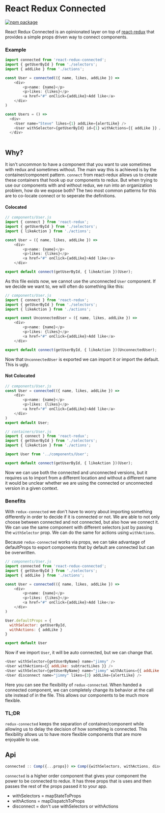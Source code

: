 # React Redux Connected

[![npm package][npm-badge]][npm]

React Redux Connected is an opinionated layer on top of [react-redux](https://github.com/reactjs/react-redux) that provides a simple props driven way to connect components.

### Example

```javascript
import connected from 'react-redux-connected';
import { getUserById } from './selectors';
import { addLike } from './actions';

const User = connected(({ name, likes, addLike }) =>
    <div>
        <p>name: {name}</p>
        <p>likes: {likes}</p>
        <a href="#" onClick={addLike}>Add like</a>
    </div>
)

const Users = () =>
  <div>
    <User name="Steve" likes={1} addLike={alertLike} />
    <User withSelector={getUserById} id={1} withActions={{ addLike }} />
  </div>
 
```

## Why?

It isn't uncommon to have a component that you want to use sometimes with redux and sometimes without. The main way this is achieved is by the container/component pattern. `connect` from react-redux allows us to create these containers that hook up our components to redux. But when trying to use our components with and without redux, we run into an organization problem, how do we expose both? The two most common patterns for this are to co-locate connect or to seperate the definitions.

#### Colocated

```javascript
// components/User.js
import { connect } from 'react-redux';
import { getUserById } from './selectors';
import { likeAction } from './actions';

const User = ({ name, likes, addLike }) =>
    <div>
        <p>name: {name}</p>
        <p>likes: {likes}</p>
        <a href="#" onClick={addLike}>Add like</a>
    </div>

export default connect(getUserById, { likeAction })(User);
```

As this file exists now, we cannot use the unconnected `User` component. If we decide we want to, we will often do something like this:

```javascript
// components/User.js
import { connect } from 'react-redux';
import { getUserById } from './selectors';
import { likeAction } from './actions';

export const UnconnectedUser = ({ name, likes, addLike }) => 
    <div>
        <p>name: {name}</p>
        <p>likes: {likes}</p>
        <a href="#" onClick={addLike}>Add like</a>
    </div>

export default connect(getUserById, { likeAction })(UnconnectedUser);
```

Now that `UnconnectedUser` is exported we can import it or import the default. This is ugly.

#### Not Colocated

```javascript
// components/User.js
const User = connected(({ name, likes, addLike }) =>
    <div>
        <p>name: {name}</p>
        <p>likes: {likes}</p>
        <a href="#" onClick={addLike}>Add like</a>
    </div>
)
export default User;
```

```javascript
// containers/User.js
import { connect } from 'react-redux';
import { getUserById } from './selectors';
import { likeAction } from './actions';

import User from '../components/User';

export default connect(getUserById, { likeAction })(User);
```

Now we can use both the connected and unconnected versions, but it requires us to import from a different location and without a different name it would be unclear whether we are using the connected or unconnected version in a given context.

### Benefits

With `redux-connected` we don't have to worry about importing something differently in order to decide if it is connected or not. We are able to not only choose between connected and not connected, but also how we connect it. We can use the same component with different selectors just by passing the `withSelector` prop. We can do the same for actions using `withActions`. 

Because `redux-connected` works via props, we can take advantage of defaultProps to export components that by default are connected but can be overwritten.

```javascript
// components/User.js
import connected from 'react-redux-connected';
import { getUserById } from './selectors';
import { addLike } from './actions';

const User = connected(({ name, likes, addLike }) =>
    <div>
        <p>name: {name}</p>
        <p>likes: {likes}</p>
        <a href="#" onClick={addLike}>Add like</a>
    </div>
)                 

User.defaultProps = {
  withSelector: getUserById,
  withActions: { addLike }
}

export default User
```

Now if we import `User`, it will be auto connected, but we can change that.

```javascript
<User withSelector={getUserByName} name="jimmy" />
<User withActions={{ addLike: subtractLikes }} />
<User withSelector={getUserByName} name="jimmy" withActions={{ addLike: subtractLikes }} />
<User disconnect name="jimmy" likes={3} addLike={alertLike} />
```
Here you can see the flexibility of `redux-connected`. When handed a connected component, we can completely change its behavior at the call site instead of in the file. This allows our components to be much more flexible.

### TL;DR

`redux-connected` keeps the separation of container/component while allowing us to delay the decision of how something is connected. This flexibility allows us to have more flexible components that are more enjoyable to use.



## Api

```javascript
connected :: Comp({...props}) => Comp({withSelectors, withActions, disconnect, ...props})
```

`connected` is a higher order component that gives your component the power to be connected to redux. It has three props that is uses and then passes the rest of the props passed it to your app.

* withSelectors = mapStateToProps
* withActions = mapDispatchToProps
* disconnect = don't use withSelectors or withActions


[npm-badge]: https://img.shields.io/npm/v/react-redux-connected.png?style=flat-square
[npm]: https://www.npmjs.org/package/react-redux-connected
